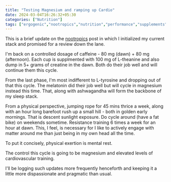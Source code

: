 ```yaml
---
title: "Testing Magnesium and ramping up Cardio"
date: 2024-03-04T16:26:32+05:30
categories: ["Nutrition"]
tags: ["ergogenic","nootropics","nutrition","performance","supplements","experiments","routine","fitness","health","circadian","sunlight","hydration","sleep","training","productivity","optimization"]
---
```


This is a brief update on the
[nootropics](https://rajpatil.dev/post/nootropics-init/) post in which
I initialized my current stack and promised for a review down the
lane.  


I'm back on a controlled dosage of caffeine - 80 mg (dawn) + 80 mg
(afternoon). Each cup is supplmented with 100 mg of L-theanine and
also dump in 5+ grams of creatine in the dawn. Both do their job well
and will continue them this cycle.  

From the last phase, I'm most indifferent to L-tyrosine and dropping
out of that this cycle. The melatonin did their job well but will
cycle in magnesium instead this time. That, along with ashwagandha will
form the backbone of my sleep stack.  

From a physical perspective, jumping rope for 45 mins thrice a week,
along with an hour long barefoot rush up a small hill - both in golden
early mornings. That is descent sunlight exposure. Do cycle around
(have a fat bike) on weekends sometime. Resistance training 6 times a
week for an hour at dawn. This, I feel, is necessary for I like to
actively engage with matter around me than just being in my own head
all the time.  

To put it concisely, physical exertion is mental rest.  

The control this cycle is going to be magnesium and elevated levels of
cardiovascular training.  

I'll be logging such updates more frequently henceforth and keeping it
a little more dispassionate and pragmatic than usual.  


